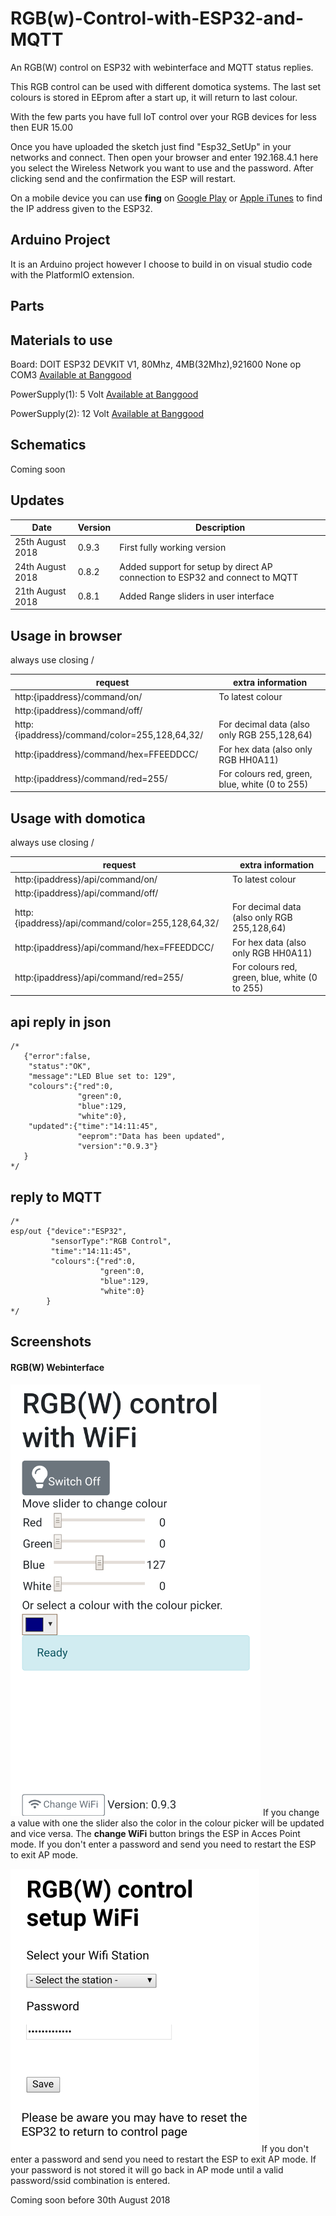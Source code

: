 # RGB(w)-Control-with-ESP32-and-MQTT
An RGB(W) control on ESP32 with webinterface and MQTT status replies.

This RGB control can be used with different domotica systems.
The last set colours is stored in EEprom after a start up, it will return to last colour.

With the few parts you have full IoT control over your RGB devices for less then EUR 15.00

Once you have uploaded the sketch just find "Esp32_SetUp" in your networks and connect. Then open your browser and enter 192.168.4.1 here you select the Wireless Network you want to use and the password. After clicking send and the confirmation the ESP will restart.

On a mobile device you can use **fing** on <a href="https://play.google.com/store/apps/details?id=com.overlook.android.fing&hl=nl">Google Play</a> or <a href="https://itunes.apple.com/nl/app/fing-netwerk-scanner/id430921107?mt=8">Apple iTunes</a> to find the IP address given to the ESP32.

## Arduino Project
It is an Arduino project however I choose to build in on visual studio code with the PlatformIO extension. 

## Parts

## Materials to use

Board: DOIT ESP32 DEVKIT V1, 80Mhz, 4MB(32Mhz),921600 None op COM3 <a href="https://www.banggood.com/ESP32-Development-Board-WiFiBluetooth-Ultra-Low-Power-Consumption-Dual-Cores-ESP-32-ESP-32S-Board-p-1109512.html?p=VQ141018240205201801">Available at Banggood</a>

PowerSupply(1):  5 Volt <a href="https://www.banggood.com/3Pcs-DC-DC-4_5-40V-Step-Down-LED-Voltmeter-USB-Voltage-Converter-Buck-Module-5V2A-p-1178249.html?p=VQ141018240205201801">Available at Banggood</a>
 
PowerSupply(2): 12 Volt <a href="https://www.banggood.com/AC-100-240V-to-DC-12V-5A-60W-Power-Supply-Adapter-For-LED-Strip-Light-p-994870.html?p=VQ141018240205201801">Available at Banggood</a>

## Schematics

Coming soon

## Updates

|Date|Version|Description|
|--|--|--|
|25th August 2018|0.9.3|First fully working version|
|24th August 2018|0.8.2|Added support for setup by direct AP connection to ESP32 and connect to MQTT|
|21th August 2018|0.8.1|Added Range sliders in user interface|

## Usage in browser
always use closing /

|request|extra information|
|--|--|
|http:{ipaddress}/command/on/|To latest colour|
|http:{ipaddress}/command/off/||
|http:{ipaddress}/command/color=255,128,64,32/|For decimal data (also only RGB 255,128,64)|
|http:{ipaddress}/command/hex=FFEEDDCC/|For hex data (also only RGB HH0A11)|
|http:{ipaddress}/command/red=255/|For colours red, green, blue, white  (0 to 255)|

## Usage with domotica
always use closing /

|request|extra information|
|--|--|
|http:{ipaddress}/api/command/on/|To latest colour|
|http:{ipaddress}/api/command/off/||
|http:{ipaddress}/api/command/color=255,128,64,32/|For decimal data (also only RGB 255,128,64)|
|http:{ipaddress}/api/command/hex=FFEEDDCC/|For hex data (also only RGB HH0A11)|
|http:{ipaddress}/api/command/red=255/|For colours red, green, blue, white  (0 to 255)|

## api reply in json
```
/*
   {"error":false,
    "status":"OK",
    "message":"LED Blue set to: 129",
    "colours":{"red":0,
               "green":0,
               "blue":129,
               "white":0},
    "updated":{"time":"14:11:45",
               "eeprom":"Data has been updated",
               "version":"0.9.3"}
   }
*/

```

## reply to MQTT
```
/*
esp/out {"device":"ESP32",
         "sensorType":"RGB Control",
         "time":"14:11:45",
         "colours":{"red":0,
                    "green":0,
                    "blue":129,
                    "white":0}
        }
*/

```

## Screenshots
#### RGB(W) Webinterface 
![User interface](/RGBW_control.png?raw=true "RGB webinterface") If you change a value with one the slider also the color in the colour picker will be updated and vice versa. The **change WiFi** button brings the ESP in Acces Point mode. If you don't enter a password and send 
you need to restart the ESP to exit AP mode.


![SetUp interface](/RGBW_SetUp.png?raw=true "RGB webinterface") If you don't enter a password and send you need to restart the ESP to exit AP mode.
If your password is not stored it will go back in AP mode until a valid password/ssid combination is entered.



Coming soon before 30th August 2018
